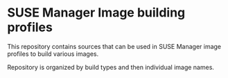 # SUSE Manager Image building profiles

This repository contains sources that can be used in SUSE Manager image profiles to build various images.

Repository is organized by build types and then individual image names.
